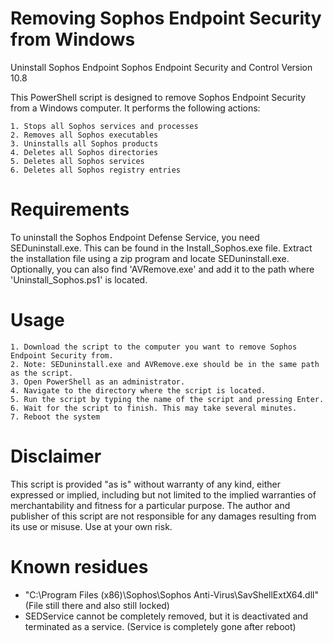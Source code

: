 # Removing Sophos Endpoint Security from Windows
Uninstall Sophos Endpoint Sophos Endpoint Security and Control Version 10.8

This PowerShell script is designed to remove Sophos Endpoint Security from a Windows computer. It performs the following actions:

    1. Stops all Sophos services and processes
    2. Removes all Sophos executables
    3. Uninstalls all Sophos products
    4. Deletes all Sophos directories
    5. Deletes all Sophos services
    6. Deletes all Sophos registry entries
    
# Requirements
To uninstall the Sophos Endpoint Defense Service, you need SEDuninstall.exe. This can be found in the Install_Sophos.exe file. Extract the installation file using a zip program and locate SEDuninstall.exe. Optionally, you can also find 'AVRemove.exe' and add it to the path where 'Uninstall_Sophos.ps1' is located.

# Usage
    1. Download the script to the computer you want to remove Sophos Endpoint Security from.
    2. Note: SEDuninstall.exe and AVRemove.exe should be in the same path as the script.
    3. Open PowerShell as an administrator.
    4. Navigate to the directory where the script is located.
    5. Run the script by typing the name of the script and pressing Enter.
    6. Wait for the script to finish. This may take several minutes.
    7. Reboot the system

# Disclaimer
This script is provided "as is" without warranty of any kind, either expressed or implied, including but not limited to the implied warranties of merchantability and fitness for a particular purpose. The author and publisher of this script are not responsible for any damages resulting from its use or misuse. Use at your own risk.

# Known residues
- "C:\Program Files (x86)\Sophos\Sophos Anti-Virus\SavShellExtX64.dll" (File still there and also still locked)
- SEDService cannot be completely removed, but it is deactivated and terminated as a service. (Service is completely gone after reboot) 
